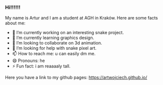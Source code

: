 ### Hi!!!!!!
My name is Artur and I am a student at AGH in Kraków. Here are some facts about me:

- 🔭 I’m currently working on an interesting snake project.
- 🌱 I’m currently learning graphics design.
- 👯 I’m looking to collaborate on 3d animation.
- 🤔 I’m looking for help with snake pixel art.
- 📫 How to reach me: u can easily dm me.
- 😄 Pronouns: he
- ⚡ Fun fact: i am reaaaaly tall.

Here you have a link to my github pages: https://artwojciech.github.io/
